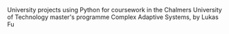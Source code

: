 University projects using Python for coursework in the Chalmers University of Technology master's programme Complex Adaptive Systems, by Lukas Fu
